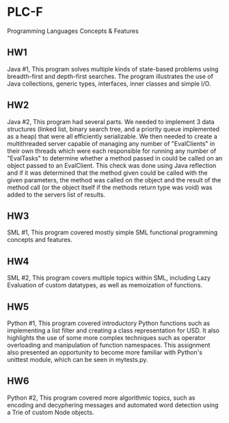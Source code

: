 PLC-F
=====

Programming Languages Concepts &amp; Features

HW1
-----
Java #1, This program solves multiple kinds of state-based problems using breadth-first and depth-first searches. The program illustrates the use of Java collections, generic types, interfaces, inner classes and simple I/O.

HW2
-----
Java #2, This program had several parts. We needed to implement 3 data structures (linked list, binary search tree, and a priority queue implemented as a heap) that were all efficiently serializable. We then needed to create a multithreaded server capable of managing any number of "EvalClients" in their own threads which were each responsible for running any number of "EvalTasks" to determine whether a method passed in could be called on an object passed to an EvalClient. This check was done using Java reflection and if it was determined that the method given could be called with the given parameters, the method was called on the object and the result of the method call (or the object itself if the methods return type was void) was added to the servers list of results.

HW3
-----
SML #1, This program covered mostly simple SML functional programming concepts and features.

HW4
-----
SML #2, This program covers multiple topics within SML, including Lazy Evaluation of custom datatypes, as well as memoization of functions.

HW5
-----
Python #1, This program covered introductory Python functions such as implementing a list filter and creating a class representation for USD. It also highlights the use of some more complex techniques such as operator overloading and manipulation of function namespaces. This assignment also presented an opportunity to become more familiar with Python's unittest module, which can be seen in mytests.py.

HW6
-----
Python #2, This program covered more algorithmic topics, such as encoding and decyphering messages and automated word detection using a Trie of custom Node objects.